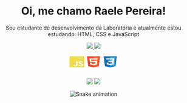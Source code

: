  <h1 align="center">Oi, me chamo <strong>Raele Pereira!</strong></h1>
 <p align="center">Sou estudante de desenvolvimento da Laboratória e atualmente estou estudando: HTML, CSS e JavaScript</p>


<div align="center">
  <a href="https://github.com/raelepereira">
  <img height="150em" src="https://github-readme-stats.vercel.app/api?username=raelepereira&show_icons=true&theme=buefy&include_all_commits=true&count_private=true"/>
     <img height="150em" src="https://github-readme-stats.vercel.app/api/top-langs/?username=raelepereira&theme=buefy&hide_border=false&&layout=compact"/>
  </a>
 </div>

<div align="center" valign="top"><br>
  <img align="center" alt="Rafa-Js" height="30" width="40" src="https://raw.githubusercontent.com/devicons/devicon/master/icons/javascript/javascript-plain.svg">
  <img align="center" alt="Rafa-HTML" height="30" width="40" src="https://raw.githubusercontent.com/devicons/devicon/master/icons/html5/html5-original.svg">
  <img align="center" alt="Rafa-CSS" height="30" width="40" src="https://raw.githubusercontent.com/devicons/devicon/master/icons/css3/css3-original.svg">
 </div>
    

##
<div align="center">
<a href="https://instagram.com/raelepereira" target="_blank"><img src="https://img.shields.io/badge/-Instagram-%23E4405F?style=for-the-badge&logo=instagram&logoColor=white" target="_blank"></a>
 <a href="https://www.linkedin.com/in/raele-pereira-59b804201/" target="_blank"><img src="https://img.shields.io/badge/-LinkedIn-%230077B5?style=for-the-badge&logo=linkedin&logoColor=white" target="_blank"></a> 
 
  ![Snake animation](https://github.com/raelepereira/raelepereira/blob/output/github-contribution-grid-snake.svg)
 
</div>

